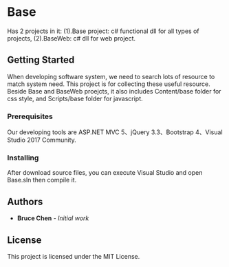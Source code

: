 # Base

Has 2 projects in it: 
(1).Base project: c# functional dll for all types of projects, 
(2).BaseWeb: c# dll for web project.

## Getting Started

When developing software system, we need to search lots of resource to match system need. This project is for collecting these useful resource. Beside Base and BaseWeb proejcts, it also includes Content/base folder for css style, and Scripts/base folder for javascript.

### Prerequisites

Our developing tools are ASP.NET MVC 5、jQuery 3.3、Bootstrap 4、Visual Studio 2017 Community.

### Installing

After download source files, you can execute Visual Studio and open Base.sln then compile it.

## Authors

* **Bruce Chen** - *Initial work*

## License

This project is licensed under the MIT License.